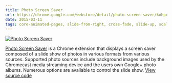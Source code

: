 ```yaml
---
title: Photo Screen Saver
url: https://chrome.google.com/webstore/detail/photo-screen-saver/kohpcmlfdjfdggcjmjhhbcbankgmppgc
date: 2015-03-11
tags: core-animated-pages, slide-from-right, cross-fade, slide-up, scale-up, core-image, core-toolbar, core-scaffold, core-icon-button, core-icon, core-menu , core-a11y-keys, core-header-panel, core-label, core-localstorage, core-ajax, flatiron-director, paper-item, paper-spinner, paper-button, paper-slider, paper-toggle-button, paper-checkbox, paper-dropdown-menu, paper-dropdown, paper-action-dialog
---
```


[![Photo Screen Saver](screenshots/photo-screen-saver.png)](https://chrome.google.com/webstore/detail/photo-screen-saver/kohpcmlfdjfdggcjmjhhbcbankgmppgc)

[Photo Screen Saver](https://chrome.google.com/webstore/detail/photo-screen-saver/kohpcmlfdjfdggcjmjhhbcbankgmppgc) is a Chrome extension that displays a screen saver composed of a slide show of photos in various formats from various sources. Supported photo sources include background images used by the Chromecast media streaming device and the users own Google+ photo albums. Numerous options are available to control the slide show. <a href="https://github.com/opus1269/photo-screen-saver">View source code</a>


